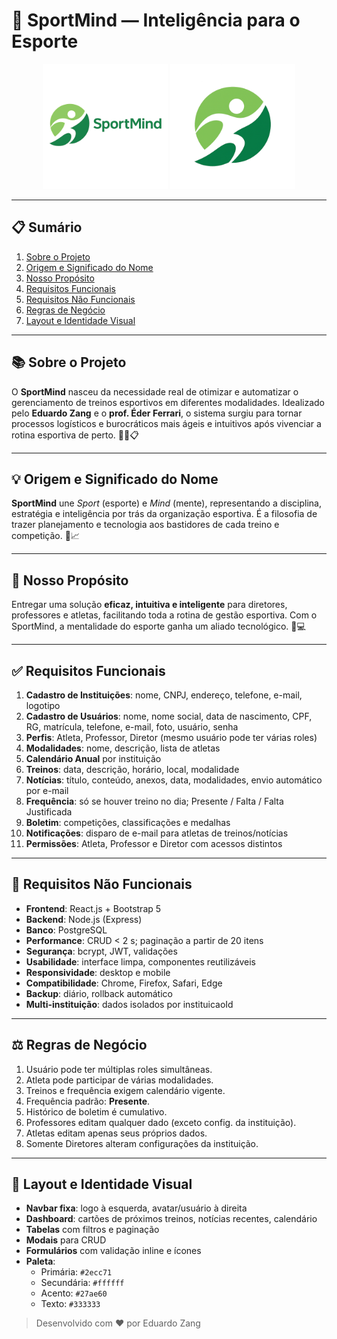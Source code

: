 # 🧠 SportMind — Inteligência para o Esporte

<p align="center">
  <img src="assets/Logomarca_SportMind.png" alt="Logo SportMind inteiro" width="200" />
  <img src="assets/Logo_SportMind.png" alt="Logo SportMind slim" width="200" />
</p>

---

<h2 id="sumario">📋 Sumário</h2>

1. [Sobre o Projeto](#sobre-o-projeto)  
2. [Origem e Significado do Nome](#origem-e-significado-do-nome)  
3. [Nosso Propósito](#nosso-propósito)  
4. [Requisitos Funcionais](#requisitos-funcionais)  
5. [Requisitos Não Funcionais](#requisitos-nao-funcionais)  
6. [Regras de Negócio](#regras-de-negocio)  
7. [Layout e Identidade Visual](#layout-e-identidade-visual)  

---

<h2 id="sobre-o-projeto">📚 Sobre o Projeto</h2>

O **SportMind** nasceu da necessidade real de otimizar e automatizar o gerenciamento de treinos esportivos em diferentes modalidades. Idealizado pelo **Eduardo Zang** e o **prof. Éder Ferrari**, o sistema surgiu para tornar processos logísticos e burocráticos mais ágeis e intuitivos após vivenciar a rotina esportiva de perto. 🏋️‍♂️📋

---

<h2 id="origem-e-significado-do-nome">💡 Origem e Significado do Nome</h2>

**SportMind** une *Sport* (esporte) e *Mind* (mente), representando a disciplina, estratégia e inteligência por trás da organização esportiva. É a filosofia de trazer planejamento e tecnologia aos bastidores de cada treino e competição. 🌟📈

---

<h2 id="nosso-propósito">🎯 Nosso Propósito</h2>

Entregar uma solução **eficaz, intuitiva e inteligente** para diretores, professores e atletas, facilitando toda a rotina de gestão esportiva. Com o SportMind, a mentalidade do esporte ganha um aliado tecnológico. 🤝💻

---

<h2 id="requisitos-funcionais">✅ Requisitos Funcionais</h2>

1. **Cadastro de Instituições**: nome, CNPJ, endereço, telefone, e-mail, logotipo  
2. **Cadastro de Usuários**: nome, nome social, data de nascimento, CPF, RG, matrícula, telefone, e-mail, foto, usuário, senha  
3. **Perfis**: Atleta, Professor, Diretor (mesmo usuário pode ter várias roles)  
4. **Modalidades**: nome, descrição, lista de atletas  
5. **Calendário Anual** por instituição  
6. **Treinos**: data, descrição, horário, local, modalidade  
7. **Notícias**: título, conteúdo, anexos, data, modalidades, envio automático por e-mail  
8. **Frequência**: só se houver treino no dia; Presente / Falta / Falta Justificada  
9. **Boletim**: competições, classificações e medalhas  
10. **Notificações**: disparo de e-mail para atletas de treinos/notícias  
11. **Permissões**: Atleta, Professor e Diretor com acessos distintos  

---

<h2 id="requisitos-nao-funcionais">🚫 Requisitos Não Funcionais</h2>

- **Frontend**: React.js + Bootstrap 5  
- **Backend**: Node.js (Express)  
- **Banco**: PostgreSQL  
- **Performance**: CRUD < 2 s; paginação a partir de 20 itens  
- **Segurança**: bcrypt, JWT, validações  
- **Usabilidade**: interface limpa, componentes reutilizáveis  
- **Responsividade**: desktop e mobile  
- **Compatibilidade**: Chrome, Firefox, Safari, Edge  
- **Backup**: diário, rollback automático  
- **Multi-instituição**: dados isolados por instituicaoId  

---

<h2 id="regras-de-negocio">⚖️ Regras de Negócio</h2>

1. Usuário pode ter múltiplas roles simultâneas.  
2. Atleta pode participar de várias modalidades.  
3. Treinos e frequência exigem calendário vigente.  
4. Frequência padrão: **Presente**.  
5. Histórico de boletim é cumulativo.  
6. Professores editam qualquer dado (exceto config. da instituição).  
7. Atletas editam apenas seus próprios dados.  
8. Somente Diretores alteram configurações da instituição.  

---

<h2 id="layout-e-identidade-visual">🎨 Layout e Identidade Visual</h2>

- **Navbar fixa**: logo à esquerda, avatar/usuário à direita  
- **Dashboard**: cartões de próximos treinos, notícias recentes, calendário  
- **Tabelas** com filtros e paginação  
- **Modais** para CRUD  
- **Formulários** com validação inline e ícones  
- **Paleta**:  
  - Primária: `#2ecc71`  
  - Secundária: `#ffffff`  
  - Acento: `#27ae60`  
  - Texto: `#333333`  

> Desenvolvido com ❤ por Eduardo Zang